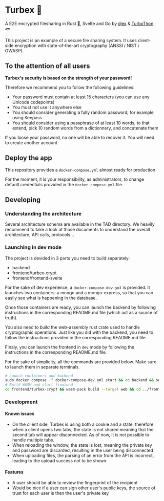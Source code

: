 # Turbex 🔐
A E2E encrypted filesharing in Rust 🦀, Svelte and Go
by [djex](https://github.com/djexvr) & [TurboThon](https://github.com/TurboThon/) 🐟 

This project is an example of a secure file sharing system. It uses client-side encryption
with state-of-the-art cryptography (ANSSI / NIST / OWASP).

## To the attention of all users

**Turbex's security is based on the strength of your password!**

Therefore we recommend you to follow the following guidelines:
- Your password must contain at least 15 characters (you can use any Unicode codepoints)
- You must not use it anywhere else
- You should consider generating a fully random password, for example using Keepass
- You should consider using a passphrase of at least 10 words, to that extend, pick 10 random words from
  a dictionnary, and concatenate them

If you loose your password, no one will be able to recover it. You will need to create another account.

## Deploy the app

This repository provides a `docker-compose.yml` almost ready for production.

For the moment, it is your responsibility, as administrators, to change default credentials
provided in the `docker-compose.yml` file.

## Developing

### Understanding the architecture

Several architecture schema are available in the TAD directory. We heavily recommend to take a look at
those documents to understand the overall architecture, API calls, protocols...

### Launching in dev mode

The project is devided in 3 parts you need to build separately:
- backend
- frontend/turbex-crypt
- frontend/frontend-svelte

For the sake of dev experience, a `docker-compose-dev.yml` is provided. It launches two containers:
a mongo and a mongo-express, so that you can easily see what is happening in the database.

Once those containers are ready, you can launch the backend by following instructions in the corresponding
README.md file (which act as a source of truth).

You also need to build the web-assembly rust crate used to handle cryptographic operations. Just like
you did with the backend, you need to follow the instructions provided in the corresponding README.md file.

Finaly, you can launch the frontend in `dev` mode by following the instructions in the corresponding README.md file.

For the sake of simplicity, all the commands are provided below. Make sure to launch them in separate terminals.

```bash
# Launch containers and backend
sudo docker compose -f docker-compose-dev.yml start && cd backend && swag init && go run .
# Build WASM and start frontend
cd frontend/turbex-crypt && wasm-pack build --target web && cd ../frontend-svelte && npm run dev
```

### Development 
#### Known issues

- On the client side, Turbex is using both a cookie and a state, therefore when a client opens two tabs, the state is not shared
  meaning that the second tab will appear disconnected. As of now, it is not possible to handle multiple tabs.
- When reloading the window, the state is lost, meaning the private key and password are discarded, resulting in the user being disconnected
- When uploading files, the parsing of an error from the API is incorrect, leading to the upload success not to be shown

#### Features

- A user should be able to review the fingerprint of the recipient
- Would be nice if a user can sign other user's public keys, the source of trust for each user is then the user's private key

